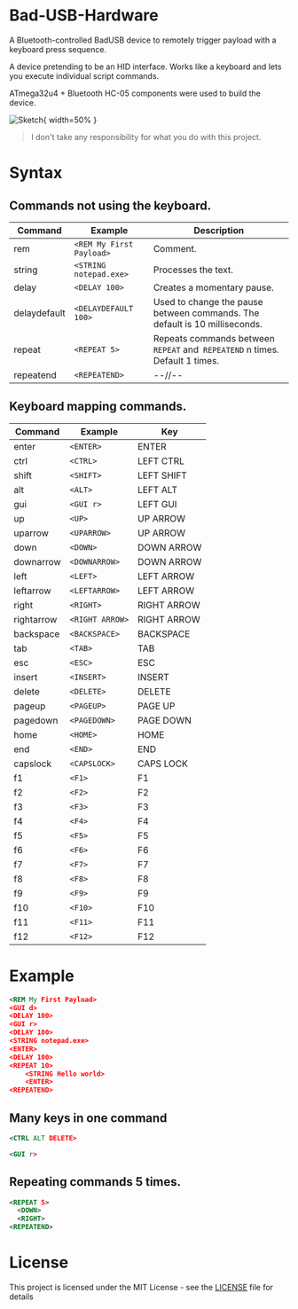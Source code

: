 Bad-USB-Hardware
=====

A Bluetooth-controlled BadUSB device to remotely trigger payload with a keyboard press sequence.

A device pretending to be an HID interface. Works like a keyboard and lets you execute individual script commands.

ATmega32u4 + Bluetooth HC-05 components were used to build the device.

![Sketch](https://raw.github.com/mserafin/Bad-USB-Hardware/master/sketch.png){ width=50% }

> I don't take any responsibility for what you do with this project.

# Syntax

## Commands not using the keyboard.

| Command      | Example                       | Description 
|--------------|-------------------------------|--------------------------
| rem          | `<REM My First Payload>`      | Comment.
| string       | `<STRING notepad.exe>`        | Processes the text.
| delay        | `<DELAY 100>`                 | Creates a momentary pause.
| delaydefault | `<DELAYDEFAULT 100>`          | Used to change the pause between commands. The default is 10 milliseconds.
| repeat       | `<REPEAT 5>`                  | Repeats commands between `REPEAT` and` REPEATEND` n times. Default 1 times.
| repeatend    | `<REPEATEND>`                 | --//--


## Keyboard mapping commands.

| Command    | Example         | Key         
|------------|-----------------|-------------
| enter      | `<ENTER>`       | ENTER
| ctrl       | `<CTRL>`        | LEFT CTRL
| shift      | `<SHIFT>`       | LEFT SHIFT
| alt        | `<ALT>`         | LEFT ALT
| gui        | `<GUI r>`       | LEFT GUI
| up         | `<UP>`          | UP ARROW
| uparrow    | `<UPARROW>`     | UP ARROW
| down       | `<DOWN>`        | DOWN ARROW
| downarrow  | `<DOWNARROW>`   | DOWN ARROW
| left       | `<LEFT>`        | LEFT ARROW
| leftarrow  | `<LEFTARROW>`   | LEFT ARROW
| right      | `<RIGHT>`       | RIGHT ARROW
| rightarrow | `<RIGHT ARROW>` | RIGHT ARROW
| backspace  | `<BACKSPACE>`   | BACKSPACE
| tab        | `<TAB>`         | TAB
| esc        | `<ESC>`         | ESC
| insert     | `<INSERT>`      | INSERT
| delete     | `<DELETE>`      | DELETE
| pageup     | `<PAGEUP>`      | PAGE UP
| pagedown   | `<PAGEDOWN>`    | PAGE DOWN
| home       | `<HOME>`        | HOME
| end        | `<END>`         | END
| capslock   | `<CAPSLOCK>`    | CAPS LOCK
| f1         | `<F1>`          | F1
| f2         | `<F2>`          | F2
| f3         | `<F3>`          | F3
| f4         | `<F4>`          | F4
| f5         | `<F5>`          | F5
| f6         | `<F6>`          | F6
| f7         | `<F7>`          | F7
| f8         | `<F8>`          | F8
| f9         | `<F9>`          | F9
| f10        | `<F10>`         | F10
| f11        | `<F11>`         | F11
| f12        | `<F12>`         | F12

# Example

```xml
<REM My First Payload>
<GUI d>
<DELAY 100>
<GUI r>
<DELAY 100>
<STRING notepad.exe>
<ENTER>
<DELAY 100>
<REPEAT 10>
    <STRING Hello world>
    <ENTER>
<REPEATEND>
```

## Many keys in one command
```xml
<CTRL ALT DELETE>
```

```xml
<GUI r>
```

## Repeating commands 5 times.
```xml
<REPEAT 5>
  <DOWN>
  <RIGHT>
<REPEATEND>
```

# License

This project is licensed under the MIT License - see the [LICENSE](LICENSE.md) file for details